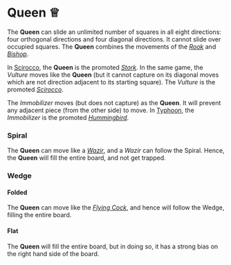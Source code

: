 # Queen &#x2655;

The **Queen** can slide an unlimited number of squares in all eight 
directions: four orthogonal directions and four diagonal directions.
It cannot slide over occupied squares. The **Queen** combines the
movements of the [*Rook*](rook.html) and [*Bishop*](bishop.html).

In [Scirocco](#chess-v:rules/scirocco), the **Queen** is the promoted
[*Stork*](alfil.html?piece=stork). In the same game, the *Vulture*
moves like the **Queen** (but it cannot capture on its diagonal
moves which are not direction adjacent to its starting square). The
*Vulture* is the promoted [*Scirocco*](dragon_horse.html?piece=scirocco).

The *Immobilizer* moves (but does not capture) as the **Queen**. It will
prevent any adjacent piece (from the other side) to move. In
[Typhoon](#chess-v:rules/typhoon-revised), the *Immobilizer* is the
promoted [*Hummingbird*](hummingbird.html).

### Spiral

The **Queen** can move like a [*Wazir*](wazir.html), and a *Wazir* 
can follow the Spiral. Hence, the **Queen** will fill the entire board,
and not get trapped.

### Wedge

#### Folded

The **Queen** can move like the [*Flying Cock*](flying_cock.html), and
hence will follow the Wedge, filling the entire board.

#### Flat

The **Queen** will fill the entire board, but in doing so, it has a 
strong bias on the right hand side of the board. 
